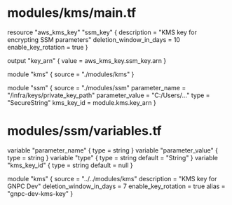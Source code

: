 
# modules/kms/main.tf
resource "aws_kms_key" "ssm_key" {
  description             = "KMS key for encrypting SSM parameters"
  deletion_window_in_days = 10
  enable_key_rotation     = true
}

output "key_arn" {
  value = aws_kms_key.ssm_key.arn
}


module "kms" {
  source = "./modules/kms"
}

module "ssm" {
  source            = "./modules/ssm"
  parameter_name    = "/infra/keys/private_key_path"
  parameter_value   = "C:/Users/..."
  type              = "SecureString"
  kms_key_id        = module.kms.key_arn
}


# modules/ssm/variables.tf
variable "parameter_name" {
  type = string
}
variable "parameter_value" {
  type = string
}
variable "type" {
  type    = string
  default = "String"
}
variable "kms_key_id" {
  type    = string
  default = null
}



module "kms" {
  source = "../../modules/kms"
  description = "KMS key for GNPC Dev"
  deletion_window_in_days = 7
  enable_key_rotation = true
  alias = "gnpc-dev-kms-key"
  }

